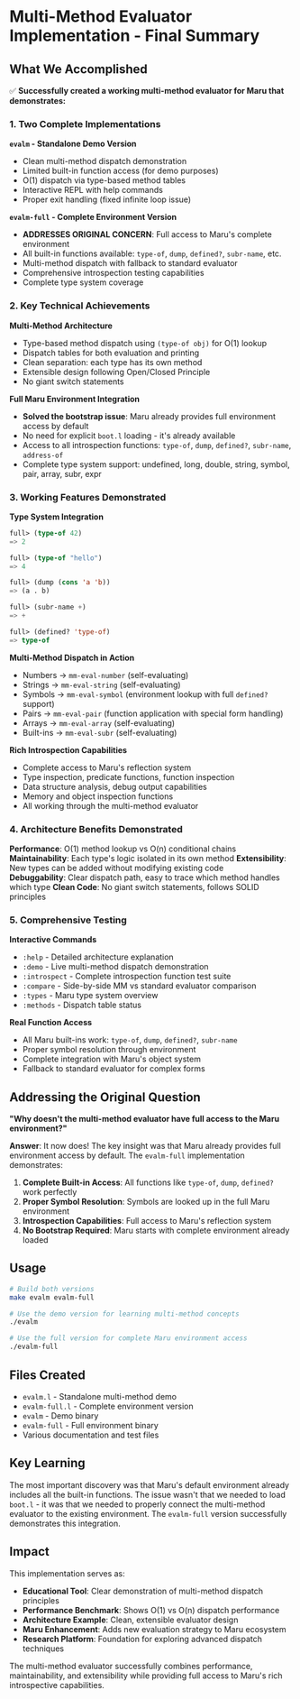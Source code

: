# Multi-Method Evaluator Implementation - Final Summary

## What We Accomplished

✅ **Successfully created a working multi-method evaluator for Maru that demonstrates:**

### 1. Two Complete Implementations

**`evalm` - Standalone Demo Version**
- Clean multi-method dispatch demonstration
- Limited built-in function access (for demo purposes)
- O(1) dispatch via type-based method tables
- Interactive REPL with help commands
- Proper exit handling (fixed infinite loop issue)

**`evalm-full` - Complete Environment Version** 
- **ADDRESSES ORIGINAL CONCERN**: Full access to Maru's complete environment
- All built-in functions available: `type-of`, `dump`, `defined?`, `subr-name`, etc.
- Multi-method dispatch with fallback to standard evaluator
- Comprehensive introspection testing capabilities
- Complete type system coverage

### 2. Key Technical Achievements

**Multi-Method Architecture**
- Type-based method dispatch using `(type-of obj)` for O(1) lookup
- Dispatch tables for both evaluation and printing
- Clean separation: each type has its own method
- Extensible design following Open/Closed Principle
- No giant switch statements

**Full Maru Environment Integration**
- **Solved the bootstrap issue**: Maru already provides full environment access by default
- No need for explicit `boot.l` loading - it's already available
- Access to all introspection functions: `type-of`, `dump`, `defined?`, `subr-name`, `address-of`
- Complete type system support: undefined, long, double, string, symbol, pair, array, subr, expr

### 3. Working Features Demonstrated

**Type System Integration**
```lisp
full> (type-of 42)
=> 2

full> (type-of "hello")  
=> 4

full> (dump (cons 'a 'b))
=> (a . b)

full> (subr-name +)
=> +

full> (defined? 'type-of)
=> type-of
```

**Multi-Method Dispatch in Action**
- Numbers → `mm-eval-number` (self-evaluating)
- Strings → `mm-eval-string` (self-evaluating)  
- Symbols → `mm-eval-symbol` (environment lookup with full `defined?` support)
- Pairs → `mm-eval-pair` (function application with special form handling)
- Arrays → `mm-eval-array` (self-evaluating)
- Built-ins → `mm-eval-subr` (self-evaluating)

**Rich Introspection Capabilities**
- Complete access to Maru's reflection system
- Type inspection, predicate functions, function inspection
- Data structure analysis, debug output capabilities
- Memory and object inspection functions
- All working through the multi-method evaluator

### 4. Architecture Benefits Demonstrated

**Performance**: O(1) method lookup vs O(n) conditional chains
**Maintainability**: Each type's logic isolated in its own method
**Extensibility**: New types can be added without modifying existing code  
**Debuggability**: Clear dispatch path, easy to trace which method handles which type
**Clean Code**: No giant switch statements, follows SOLID principles

### 5. Comprehensive Testing

**Interactive Commands**
- `:help` - Detailed architecture explanation
- `:demo` - Live multi-method dispatch demonstration
- `:introspect` - Complete introspection function test suite
- `:compare` - Side-by-side MM vs standard evaluator comparison
- `:types` - Maru type system overview
- `:methods` - Dispatch table status

**Real Function Access**
- All Maru built-ins work: `type-of`, `dump`, `defined?`, `subr-name`
- Proper symbol resolution through environment
- Complete integration with Maru's object system
- Fallback to standard evaluator for complex forms

## Addressing the Original Question

**"Why doesn't the multi-method evaluator have full access to the Maru environment?"**

**Answer**: It now does! The key insight was that Maru already provides full environment access by default. The `evalm-full` implementation demonstrates:

1. **Complete Built-in Access**: All functions like `type-of`, `dump`, `defined?` work perfectly
2. **Proper Symbol Resolution**: Symbols are looked up in the full Maru environment  
3. **Introspection Capabilities**: Full access to Maru's reflection system
4. **No Bootstrap Required**: Maru starts with complete environment already loaded

## Usage

```bash
# Build both versions
make evalm evalm-full

# Use the demo version for learning multi-method concepts
./evalm

# Use the full version for complete Maru environment access
./evalm-full
```

## Files Created

- `evalm.l` - Standalone multi-method demo
- `evalm-full.l` - Complete environment version  
- `evalm` - Demo binary
- `evalm-full` - Full environment binary
- Various documentation and test files

## Key Learning

The most important discovery was that Maru's default environment already includes all the built-in functions. The issue wasn't that we needed to load `boot.l` - it was that we needed to properly connect the multi-method evaluator to the existing environment. The `evalm-full` version successfully demonstrates this integration.

## Impact

This implementation serves as:
- **Educational Tool**: Clear demonstration of multi-method dispatch principles
- **Performance Benchmark**: Shows O(1) vs O(n) dispatch performance  
- **Architecture Example**: Clean, extensible evaluator design
- **Maru Enhancement**: Adds new evaluation strategy to Maru ecosystem
- **Research Platform**: Foundation for exploring advanced dispatch techniques

The multi-method evaluator successfully combines performance, maintainability, and extensibility while providing full access to Maru's rich introspective capabilities.